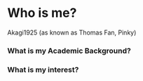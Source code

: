 <!---
Akagi1925/Akagi1925 is a ✨ special ✨ repository because its `README.md` (this file) appears on your GitHub profile.
You can click the Preview link to take a look at your changes.
--->
<h1>Who is me?</h1>
<p>Akagi1925 (as known as Thomas Fan, Pinky)</p>
<h3>What is my Academic Background?</h3>
<p></p>
<h3>What is my interest?</h3>
<p></p>
